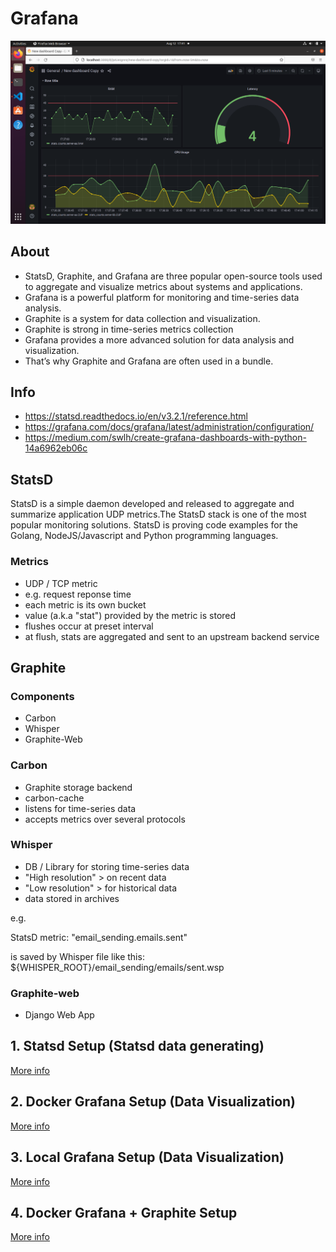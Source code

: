 # Grafana

![GitHub Logo](/images/grafana.png)

## About
- StatsD, Graphite, and Grafana are three popular open-source tools used to aggregate and visualize metrics about systems and applications.
- Grafana is a powerful platform for monitoring and time-series data analysis. 
- Graphite is a system for data collection and visualization. 
- Graphite is strong in time-series metrics collection
- Grafana provides a more advanced solution for data analysis and visualization. 
- That’s why Graphite and Grafana are often used in a bundle.

## Info
- https://statsd.readthedocs.io/en/v3.2.1/reference.html
- https://grafana.com/docs/grafana/latest/administration/configuration/
- https://medium.com/swlh/create-grafana-dashboards-with-python-14a6962eb06c

## StatsD
StatsD is a simple daemon developed and released to aggregate and summarize application UDP metrics.The StatsD stack is one of the most popular monitoring solutions. StatsD is proving code examples for the Golang, NodeJS/Javascript and Python programming languages.

### Metrics
- UDP / TCP metric
- e.g. request reponse time
- each metric is its own bucket
- value (a.k.a "stat") provided by the metric is stored
- flushes occur at preset interval
- at flush, stats are aggregated and sent to an upstream backend service

## Graphite
### Components
- Carbon
- Whisper
- Graphite-Web

### Carbon
- Graphite storage backend
- carbon-cache
- listens for time-series data
- accepts metrics over several protocols

### Whisper
- DB / Library for storing time-series data
- "High resolution" > on recent data
- "Low resolution" > for historical data
- data stored in archives

e.g.

StatsD metric:
"email_sending.emails.sent"

is saved by Whisper file like this:
${WHISPER_ROOT}/email_sending/emails/sent.wsp

### Graphite-web
- Django Web App


## 1. Statsd Setup (Statsd data generating)
[More info ](https://github.com/yuyatinnefeld/grafana/tree/master/statsd-setup)

## 2. Docker Grafana Setup (Data Visualization)
[More info ](https://github.com/yuyatinnefeld/grafana/tree/master/docker-setup)

## 3. Local Grafana Setup (Data Visualization)
[More info ](https://github.com/yuyatinnefeld/grafana/tree/master/grafana-setup)

## 4. Docker Grafana + Graphite Setup
[More info ](https://github.com/yuyatinnefeld/grafana/tree/master/grafana_graphite)
